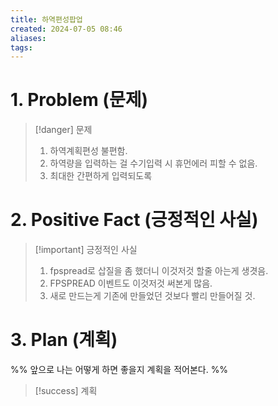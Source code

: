 ```yaml
---
title: 하역편성팝업
created: 2024-07-05 08:46
aliases: 
tags:
---
```

# 1. Problem (문제)

> [!danger] 문제
> 1. 하역계획편성 불편함.
> 2. 하역량을 입력하는 걸 수기입력 시 휴먼에러 피할 수 없음.
> 3. 최대한 간편하게 입력되도록

# 2. Positive Fact (긍정적인 사실)

> [!important] 긍정적인 사실
> 1. fpspread로 삽질을 좀 했더니 이것저것 할줄 아는게 생겻음.
> 2. FPSPREAD 이벤트도 이것저것 써본게 많음.
> 3. 새로 만드는게 기존에 만들었던 것보다 빨리 만들어질 것.


# 3. Plan (계획)
%%
앞으로 나는 어떻게 하면 좋을지 계획을 적어본다.
%%
> [!success] 계획
>  